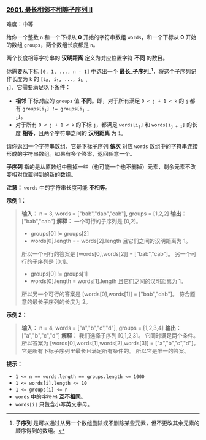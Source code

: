 ### [2901\. 最长相邻不相等子序列 II](https://leetcode.cn/problems/longest-unequal-adjacent-groups-subsequence-ii/)

难度：中等

给你一个整数 `n` 和一个下标从 **0** 开始的字符串数组 `words`，和一个下标从 **0** 开始的数组 `groups`，两个数组长度都是 `n`。

两个长度相等字符串的 **汉明距离** 定义为对应位置字符 **不同** 的数目。

你需要从下标 `[0, 1, ..., n - 1]` 中选出一个 **最长_子序列_[^1]**，将这个子序列记作长度为 `k` 的 <code>[i<sub>0</sub>, i<sub>1</sub>, ..., i<sub>k - 1</sub>]</code>，它需要满足以下条件：

- **相邻** 下标对应的 `groups` 值 **不同**。即，对于所有满足 `0 < j + 1 < k` 的 `j` 都有 <code>groups[i<sub>j</sub>] != groups[i<sub>j + 1</sub>]</code>。
- 对于所有 `0 < j + 1 < k` 的下标 `j`，都满足 <code>words[i<sub>j</sub>]</code> 和 <code>words[i<sub>j + 1</sub>]</code> 的长度 **相等**，且两个字符串之间的 **汉明距离** 为 `1`。

请你返回一个字符串数组，它是下标子序列 **依次** 对应 `words` 数组中的字符串连接形成的字符串数组。如果有多个答案，返回任意一个。

**子序列** 指的是从原数组中删掉一些（也可能一个也不删掉）元素，剩余元素不改变相对位置得到的新的数组。

**注意：** `words` 中的字符串长度可能 **不相等**。

**示例 1：**

> **输入：** n = 3, words = ["bab","dab","cab"], groups = [1,2,2]
> **输出：** ["bab","cab"]
> **解释：** 一个可行的子序列是 [0,2]。
>
> - groups[0] != groups[2]
> - words[0].length == words[2].length 且它们之间的汉明距离为 1。
>
> 所以一个可行的答案是 [words[0],words[2]] = ["bab","cab"]。
> 另一个可行的子序列是 [0,1]。
>
> - groups[0] != groups[1]
> - words[0].length = words[1].length 且它们之间的汉明距离为 1。
>
> 所以另一个可行的答案是 [words[0],words[1]] = ["bab","dab"]。
> 符合题意的最长子序列的长度为 2。

**示例 2：**

> **输入：** n = 4, words = ["a","b","c","d"], groups = [1,2,3,4]
> **输出：** ["a","b","c","d"]
> **解释：** 我们选择子序列 [0,1,2,3]。
> 它同时满足两个条件。
> 所以答案为 [words[0],words[1],words[2],words[3]] = ["a","b","c","d"]。
> 它是所有下标子序列里最长且满足所有条件的。
> 所以它是唯一的答案。

**提示：**

- `1 <= n == words.length == groups.length <= 1000`
- `1 <= words[i].length <= 10`
- `1 <= groups[i] <= n`
- `words` 中的字符串 **互不相同**。
- `words[i]` 只包含小写英文字母。

[^1]: **子序列** 是可以通过从另一个数组删除或不删除某些元素，但不更改其余元素的顺序得到的数组。
